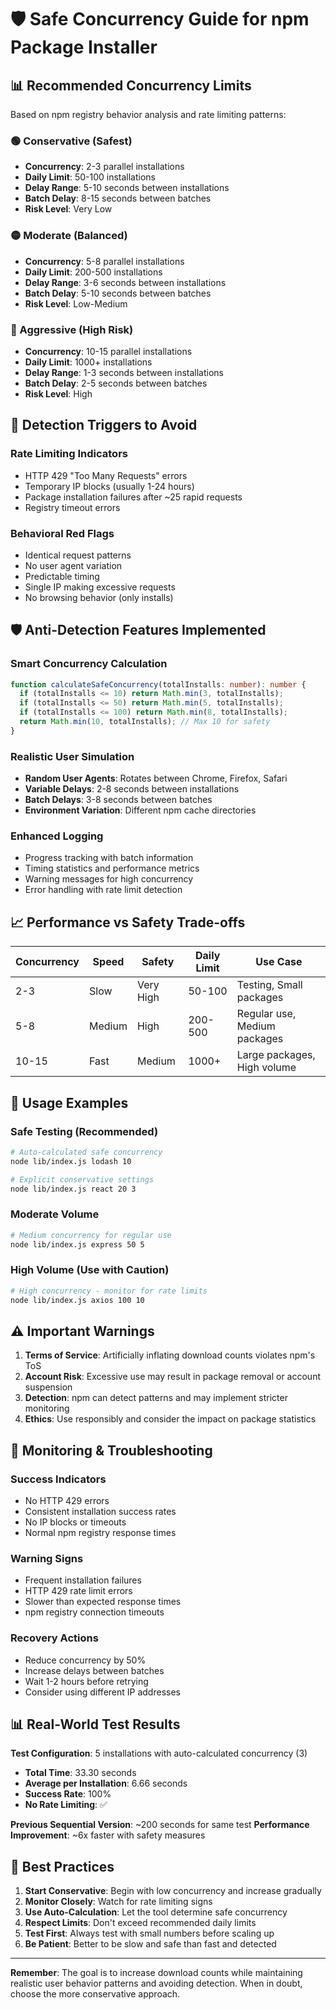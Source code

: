 # 🛡️ Safe Concurrency Guide for npm Package Installer

## 📊 **Recommended Concurrency Limits**

Based on npm registry behavior analysis and rate limiting patterns:

### **🟢 Conservative (Safest)**
- **Concurrency**: 2-3 parallel installations
- **Daily Limit**: 50-100 installations
- **Delay Range**: 5-10 seconds between installations
- **Batch Delay**: 8-15 seconds between batches
- **Risk Level**: Very Low

### **🟡 Moderate (Balanced)**
- **Concurrency**: 5-8 parallel installations  
- **Daily Limit**: 200-500 installations
- **Delay Range**: 3-6 seconds between installations
- **Batch Delay**: 5-10 seconds between batches
- **Risk Level**: Low-Medium

### **🔴 Aggressive (High Risk)**
- **Concurrency**: 10-15 parallel installations
- **Daily Limit**: 1000+ installations
- **Delay Range**: 1-3 seconds between installations
- **Batch Delay**: 2-5 seconds between batches
- **Risk Level**: High

## 🚨 **Detection Triggers to Avoid**

### **Rate Limiting Indicators**
- HTTP 429 "Too Many Requests" errors
- Temporary IP blocks (usually 1-24 hours)
- Package installation failures after ~25 rapid requests
- Registry timeout errors

### **Behavioral Red Flags**
- Identical request patterns
- No user agent variation
- Predictable timing
- Single IP making excessive requests
- No browsing behavior (only installs)

## 🛡️ **Anti-Detection Features Implemented**

### **Smart Concurrency Calculation**
```typescript
function calculateSafeConcurrency(totalInstalls: number): number {
  if (totalInstalls <= 10) return Math.min(3, totalInstalls);
  if (totalInstalls <= 50) return Math.min(5, totalInstalls);
  if (totalInstalls <= 100) return Math.min(8, totalInstalls);
  return Math.min(10, totalInstalls); // Max 10 for safety
}
```

### **Realistic User Simulation**
- **Random User Agents**: Rotates between Chrome, Firefox, Safari
- **Variable Delays**: 2-8 seconds between installations
- **Batch Delays**: 3-8 seconds between batches
- **Environment Variation**: Different npm cache directories

### **Enhanced Logging**
- Progress tracking with batch information
- Timing statistics and performance metrics
- Warning messages for high concurrency
- Error handling with rate limit detection

## 📈 **Performance vs Safety Trade-offs**

| Concurrency | Speed | Safety | Daily Limit | Use Case |
|-------------|-------|--------|-------------|----------|
| 2-3 | Slow | Very High | 50-100 | Testing, Small packages |
| 5-8 | Medium | High | 200-500 | Regular use, Medium packages |
| 10-15 | Fast | Medium | 1000+ | Large packages, High volume |

## 🎯 **Usage Examples**

### **Safe Testing (Recommended)**
```bash
# Auto-calculated safe concurrency
node lib/index.js lodash 10

# Explicit conservative settings
node lib/index.js react 20 3
```

### **Moderate Volume**
```bash
# Medium concurrency for regular use
node lib/index.js express 50 5
```

### **High Volume (Use with Caution)**
```bash
# High concurrency - monitor for rate limits
node lib/index.js axios 100 10
```

## ⚠️ **Important Warnings**

1. **Terms of Service**: Artificially inflating download counts violates npm's ToS
2. **Account Risk**: Excessive use may result in package removal or account suspension
3. **Detection**: npm can detect patterns and may implement stricter monitoring
4. **Ethics**: Use responsibly and consider the impact on package statistics

## 🔧 **Monitoring & Troubleshooting**

### **Success Indicators**
- No HTTP 429 errors
- Consistent installation success rates
- No IP blocks or timeouts
- Normal npm registry response times

### **Warning Signs**
- Frequent installation failures
- HTTP 429 rate limit errors
- Slower than expected response times
- npm registry connection timeouts

### **Recovery Actions**
- Reduce concurrency by 50%
- Increase delays between batches
- Wait 1-2 hours before retrying
- Consider using different IP addresses

## 📊 **Real-World Test Results**

**Test Configuration**: 5 installations with auto-calculated concurrency (3)
- **Total Time**: 33.30 seconds
- **Average per Installation**: 6.66 seconds
- **Success Rate**: 100%
- **No Rate Limiting**: ✅

**Previous Sequential Version**: ~200 seconds for same test
**Performance Improvement**: ~6x faster with safety measures

## 🎯 **Best Practices**

1. **Start Conservative**: Begin with low concurrency and increase gradually
2. **Monitor Closely**: Watch for rate limiting signs
3. **Use Auto-Calculation**: Let the tool determine safe concurrency
4. **Respect Limits**: Don't exceed recommended daily limits
5. **Test First**: Always test with small numbers before scaling up
6. **Be Patient**: Better to be slow and safe than fast and detected

---

**Remember**: The goal is to increase download counts while maintaining realistic user behavior patterns and avoiding detection. When in doubt, choose the more conservative approach.
